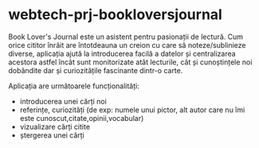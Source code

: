 # webtech-prj-bookloversjournal

Book Lover's Journal este un asistent pentru pasionații de lectură. Cum orice cititor înrăit are întotdeauna un creion cu care să noteze/sublinieze diverse, aplicația ajută la introducerea facilă a datelor și centralizarea acestora astfel încât sunt monitorizate atât lecturile, cât și cunoștințele noi dobândite dar și curiozitățile fascinante dintr-o carte.

Aplicația are următoarele funcționalități:
  - introducerea unei cărți noi
  - referințe, curiozități (de exp: numele unui pictor, alt autor care nu îmi este cunoscut,citate,opinii,vocabular)
  - vizualizare cărți citite
  - ștergerea unei cărți
